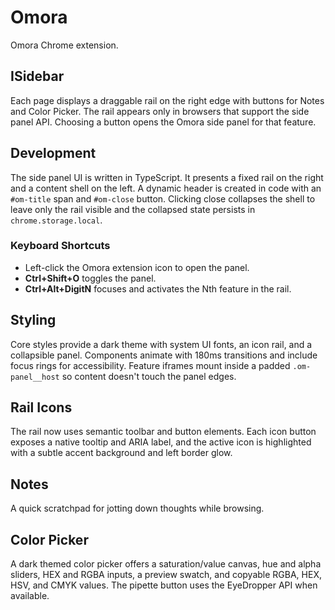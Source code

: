 # Omora

Omora Chrome extension.

## ISidebar
Each page displays a draggable rail on the right edge with buttons for Notes and Color Picker. The rail appears only in browsers that support the side panel API. Choosing a button opens the Omora side panel for that feature.

## Development
The side panel UI is written in TypeScript. It presents a fixed rail on the right and a content shell on the left. A dynamic header is created in code with an `#om-title` span and `#om-close` button. Clicking close collapses the shell to leave only the rail visible and the collapsed state persists in `chrome.storage.local`.

### Keyboard Shortcuts
- Left-click the Omora extension icon to open the panel.
- **Ctrl+Shift+O** toggles the panel.
- **Ctrl+Alt+DigitN** focuses and activates the Nth feature in the rail.

## Styling
Core styles provide a dark theme with system UI fonts, an icon rail, and a collapsible panel. Components animate with 180ms transitions and include focus rings for accessibility. Feature iframes mount inside a padded `.om-panel__host` so content doesn't touch the panel edges.

## Rail Icons
The rail now uses semantic toolbar and button elements. Each icon button exposes a native tooltip and ARIA label, and the active
icon is highlighted with a subtle accent background and left border glow.

## Notes
A quick scratchpad for jotting down thoughts while browsing.

## Color Picker
A dark themed color picker offers a saturation/value canvas, hue and alpha sliders, HEX and RGBA inputs, a preview swatch, and copyable RGBA, HEX, HSV, and CMYK values. The pipette button uses the EyeDropper API when available.

